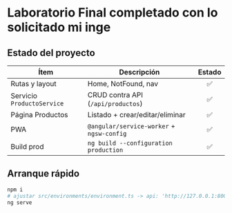 # Laboratorio Final  completado con lo solicitado mi inge 

## Estado del proyecto
| Ítem                              | Descripción                                 | Estado |
|----------------------------------|---------------------------------------------|:-----:|
| Rutas y layout                   | Home, NotFound, nav                         | ✅    |
| Servicio `ProductoService`       | CRUD contra API (`/api/productos`)          | ✅    |
| Página Productos                 | Listado + crear/editar/eliminar             | ✅    |
| PWA                              | `@angular/service-worker` + `ngsw-config`   | ✅    |
| Build prod                       | `ng build --configuration production`       | ✅    |

## Arranque rápido
```bash
npm i
# ajustar src/environments/environment.ts -> api: 'http://127.0.0.1:8000/api'
ng serve
